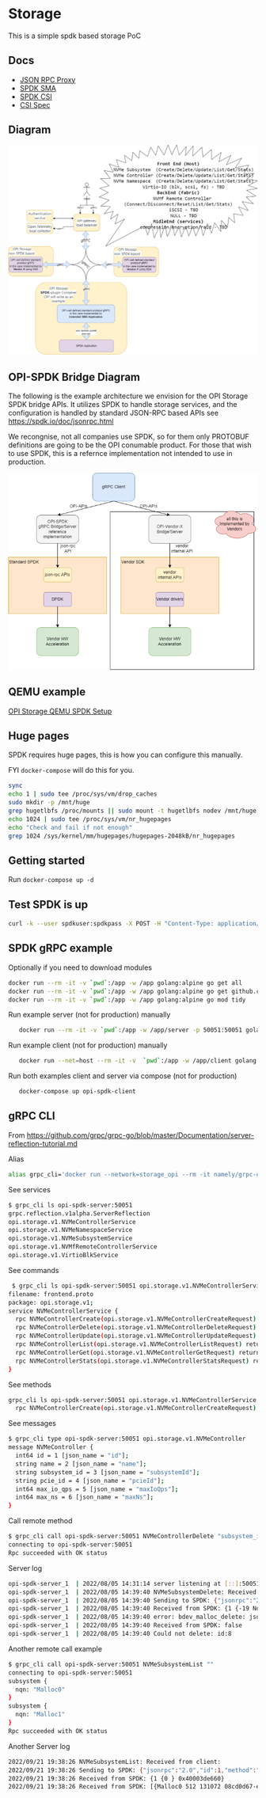 # Storage

This is a simple spdk based storage PoC

## Docs

* [JSON RPC Proxy](https://spdk.io/doc/jsonrpc_proxy.html)
* [SPDK SMA](https://github.com/spdk/spdk/tree/master/python/spdk/sma)
* [SPDK CSI](https://github.com/spdk/spdk-csi/blob/master/deploy/spdk/Dockerfile)
* [CSI Spec](https://github.com/container-storage-interface/spec/blob/master/spec.md)

## Diagram

![OPI Storage PoC Components](OPI-Storage-Layers-Detailed.png)

## OPI-SPDK Bridge Diagram

The following is the example architecture we envision for the OPI Storage
SPDK bridge APIs. It utilizes SPDK to handle storage services,
and the configuration is handled by standard JSON-RPC based APIs
see <https://spdk.io/doc/jsonrpc.html>

We recongnise, not all companies use SPDK, so for them only PROTOBUF definitions
are going to be the OPI conumable product. For those that wish to use SPDK, this
is a refernce implementation not intended to use in production.

![OPI Storage SPDK bridge/server](OPI-storage-SPDK-bridge.png)

## QEMU example

[OPI Storage QEMU SPDK Setup](qemu_spdk_setup.md)

## Huge pages

SPDK requires huge pages, this is how you can configure this manually.

FYI `docker-compose` will do this for you.

```bash
sync
echo 1 | sudo tee /proc/sys/vm/drop_caches
sudo mkdir -p /mnt/huge
grep hugetlbfs /proc/mounts || sudo mount -t hugetlbfs nodev /mnt/huge
echo 1024 | sudo tee /proc/sys/vm/nr_hugepages
echo "Check and fail if not enough"
grep 1024 /sys/kernel/mm/hugepages/hugepages-2048kB/nr_hugepages
```

## Getting started

Run `docker-compose up -d`

## Test SPDK is up

```bash
curl -k --user spdkuser:spdkpass -X POST -H "Content-Type: application/json" -d '{"id": 1, "method": "bdev_get_bdevs", "params": {"name": "Malloc0"}}' http://127.0.0.1:9009/
```

## SPDK gRPC example

Optionally if you need to download modules

```bash
docker run --rm -it -v `pwd`:/app -w /app golang:alpine go get all
docker run --rm -it -v `pwd`:/app -w /app golang:alpine go get github.com/opiproject/opi-api/storage/proto
docker run --rm -it -v `pwd`:/app -w /app golang:alpine go mod tidy
```

Run example server (not for production) manually

```bash
   docker run --rm -it -v `pwd`:/app -w /app/server -p 50051:50051 golang:alpine go run jsonrpc.go frontend.go backend.go middleend.go server.go
```

Run example client (not for production) manually

```bash
   docker run --net=host --rm -it -v  `pwd`:/app -w /app/client golang:alpine go run frontend.go backend.go middleend.go client.go
```

Run both examples client and server via compose (not for production)

```bash
   docker-compose up opi-spdk-client
```

## gRPC CLI

From <https://github.com/grpc/grpc-go/blob/master/Documentation/server-reflection-tutorial.md>

Alias

```bash
alias grpc_cli='docker run --network=storage_opi --rm -it namely/grpc-cli'
```

See services

```bash
$ grpc_cli ls opi-spdk-server:50051
grpc.reflection.v1alpha.ServerReflection
opi.storage.v1.NVMeControllerService
opi.storage.v1.NVMeNamespaceService
opi.storage.v1.NVMeSubsystemService
opi.storage.v1.NVMfRemoteControllerService
opi.storage.v1.VirtioBlkService
```

See commands

```bash
 $ grpc_cli ls opi-spdk-server:50051 opi.storage.v1.NVMeControllerService -l
filename: frontend.proto
package: opi.storage.v1;
service NVMeControllerService {
  rpc NVMeControllerCreate(opi.storage.v1.NVMeControllerCreateRequest) returns (opi.storage.v1.NVMeControllerCreateResponse) {}
  rpc NVMeControllerDelete(opi.storage.v1.NVMeControllerDeleteRequest) returns (opi.storage.v1.NVMeControllerDeleteResponse) {}
  rpc NVMeControllerUpdate(opi.storage.v1.NVMeControllerUpdateRequest) returns (opi.storage.v1.NVMeControllerUpdateResponse) {}
  rpc NVMeControllerList(opi.storage.v1.NVMeControllerListRequest) returns (opi.storage.v1.NVMeControllerListResponse) {}
  rpc NVMeControllerGet(opi.storage.v1.NVMeControllerGetRequest) returns (opi.storage.v1.NVMeControllerGetResponse) {}
  rpc NVMeControllerStats(opi.storage.v1.NVMeControllerStatsRequest) returns (opi.storage.v1.NVMeControllerStatsResponse) {}
}
```

See methods

```bash
grpc_cli ls opi-spdk-server:50051 opi.storage.v1.NVMeControllerService.NVMeControllerCreate -l
  rpc NVMeControllerCreate(opi.storage.v1.NVMeControllerCreateRequest) returns (opi.storage.v1.NVMeControllerCreateResponse) {}
```

See messages

```bash
$ grpc_cli type opi-spdk-server:50051 opi.storage.v1.NVMeController
message NVMeController {
  int64 id = 1 [json_name = "id"];
  string name = 2 [json_name = "name"];
  string subsystem_id = 3 [json_name = "subsystemId"];
  string pcie_id = 4 [json_name = "pcieId"];
  int64 max_io_qps = 5 [json_name = "maxIoQps"];
  int64 max_ns = 6 [json_name = "maxNs"];
}
```

Call remote method

```bash
$ grpc_cli call opi-spdk-server:50051 NVMeControllerDelete "subsystem_id: 8"
connecting to opi-spdk-server:50051
Rpc succeeded with OK status
```

Server log

```bash
opi-spdk-server_1  | 2022/08/05 14:31:14 server listening at [::]:50051
opi-spdk-server_1  | 2022/08/05 14:39:40 NVMeSubsystemDelete: Received from client: id:8
opi-spdk-server_1  | 2022/08/05 14:39:40 Sending to SPDK: {"jsonrpc":"2.0","id":1,"method":"bdev_malloc_delete","params":{"name":"OpiMalloc8"}}
opi-spdk-server_1  | 2022/08/05 14:39:40 Received from SPDK: {1 {-19 No such device} 0xc000029f4e}
opi-spdk-server_1  | 2022/08/05 14:39:40 error: bdev_malloc_delete: json response error: No such device
opi-spdk-server_1  | 2022/08/05 14:39:40 Received from SPDK: false
opi-spdk-server_1  | 2022/08/05 14:39:40 Could not delete: id:8
```

Another remote call example

```bash
$ grpc_cli call opi-spdk-server:50051 NVMeSubsystemList ""
connecting to opi-spdk-server:50051
subsystem {
  nqn: "Malloc0"
}
subsystem {
  nqn: "Malloc1"
}
Rpc succeeded with OK status
```

Another Server log

```bash
2022/09/21 19:38:26 NVMeSubsystemList: Received from client:
2022/09/21 19:38:26 Sending to SPDK: {"jsonrpc":"2.0","id":1,"method":"bdev_get_bdevs"}
2022/09/21 19:38:26 Received from SPDK: {1 {0 } 0x40003de660}
2022/09/21 19:38:26 Received from SPDK: [{Malloc0 512 131072 08cd0d67-eb57-41c2-957b-585faed7d81a} {Malloc1 512 131072 78c4b40f-dd16-42c1-b057-f95c11db7aaf}]
```
